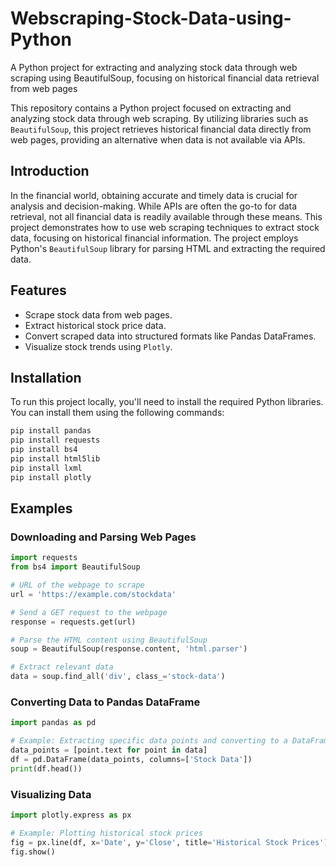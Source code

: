 # Webscraping-Stock-Data-using-Python
A Python project for extracting and analyzing stock data through web scraping using BeautifulSoup, focusing on historical financial data retrieval from web pages


This repository contains a Python project focused on extracting and analyzing stock data through web scraping. By utilizing libraries such as `BeautifulSoup`, this project retrieves historical financial data directly from web pages, providing an alternative when data is not available via APIs.


## Introduction

In the financial world, obtaining accurate and timely data is crucial for analysis and decision-making. While APIs are often the go-to for data retrieval, not all financial data is readily available through these means. This project demonstrates how to use web scraping techniques to extract stock data, focusing on historical financial information. The project employs Python's `BeautifulSoup` library for parsing HTML and extracting the required data.

## Features

- Scrape stock data from web pages.
- Extract historical stock price data.
- Convert scraped data into structured formats like Pandas DataFrames.
- Visualize stock trends using `Plotly`.

## Installation

To run this project locally, you'll need to install the required Python libraries. You can install them using the following commands:

```bash
pip install pandas
pip install requests
pip install bs4
pip install html5lib
pip install lxml
pip install plotly
```


## Examples

### Downloading and Parsing Web Pages

```python
import requests
from bs4 import BeautifulSoup

# URL of the webpage to scrape
url = 'https://example.com/stockdata'

# Send a GET request to the webpage
response = requests.get(url)

# Parse the HTML content using BeautifulSoup
soup = BeautifulSoup(response.content, 'html.parser')

# Extract relevant data
data = soup.find_all('div', class_='stock-data')
```

### Converting Data to Pandas DataFrame

```python
import pandas as pd

# Example: Extracting specific data points and converting to a DataFrame
data_points = [point.text for point in data]
df = pd.DataFrame(data_points, columns=['Stock Data'])
print(df.head())
```

### Visualizing Data

```python
import plotly.express as px

# Example: Plotting historical stock prices
fig = px.line(df, x='Date', y='Close', title='Historical Stock Prices')
fig.show()
```
